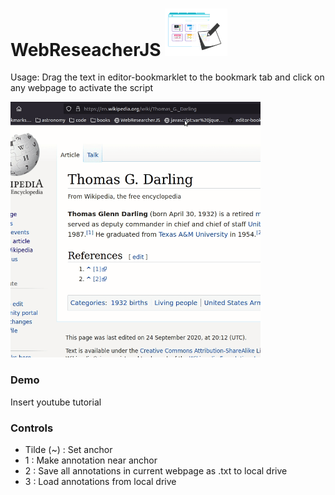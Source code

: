 # WebReseacherJS <img width=100px src="logo.png">

Usage: Drag the text in editor-bookmarklet to the bookmark tab and click on any webpage to activate the script

<img width=400px src="demo.gif">

### Demo

Insert youtube tutorial



### Controls

- Tilde (~) : Set anchor 
- 1 : Make annotation near anchor
- 2 : Save all annotations in current webpage as .txt to local drive
- 3 : Load annotations from local drive

